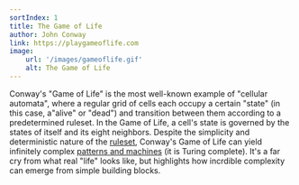 ```yaml
---
sortIndex: 1
title: The Game of Life
author: John Conway
link: https://playgameoflife.com
image:
    url: '/images/gameoflife.gif'
    alt: The Game of Life
---
```


Conway's "Game of Life" is the most well-known example of "cellular automata", where a regular grid of cells each occupy a certain "state" (in this case, a"alive" or "dead") and transition between them according to a predetermined ruleset. In the Game of Life, a cell's state is governed by the states of itself and its eight neighbors. Despite the simplicity and deterministic nature of the [ruleset](https://playgameoflife.com/info), Conway's Game of Life can yield infinitely complex [patterns and machines](https://playgameoflife.com/lexicon) (it is Turing complete). It's a far cry from what real "life" looks like, but highlights how incrdible complexity can emerge from simple building blocks.
